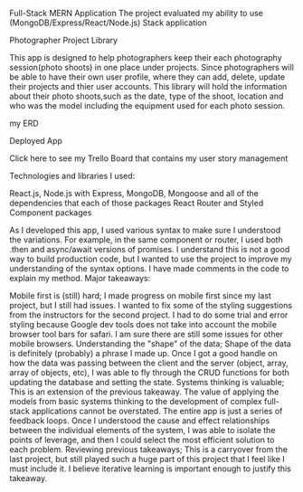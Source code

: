 
Full-Stack MERN Application
The project evaluated my ability to use (MongoDB/Express/React/Node.js) Stack application

Photographer Project Library

This app is designed to help photographers keep their each photography session(photo shoots) in one place under projects. Since photographers will be able to have their own user profile, where they can add, delete, update their projects and thier user accounts. This library will hold the information about their photo shoots,such as the date, type of the shoot, location and who was the model including the equipment used for each photo session.



 my ERD

 Deployed App

Click here to see my Trello Board that contains my user story management



Technologies and libraries I used:

 React.js, Node.js with Express, MongoDB, Mongoose and all of the dependencies that each of those packages 
 React Router and Styled Component packages



As I developed this app, I used various syntax to make sure I understood the variations. For example, in the same component or router, I used both .then and async/await versions of promises. I understand this is not a good way to build production code, but I wanted to use the project to improve my understanding of the syntax options. I have made comments in the code to explain my method.
Major takeaways:

Mobile first is (still) hard; I made progress on mobile first since my last project, but I still had issues. I wanted to fix some of the styling suggestions from the instructors for the second project. I had to do some trial and error styling because Google dev tools does not take into account the mobile browser tool bars for safari. I am sure there are still some issues for other mobile browsers.
Understanding the "shape" of the data; Shape of the data is definitely (probably) a phrase I made up. Once I got a good handle on how the data was passing between the client and the server (object, array, array of objects, etc), I was able to fly through the CRUD functions for both updating the database and setting the state.
Systems thinking is valuable; This is an extension of the previous takeaway. The value of applying the models from basic systems thinking to the development of complex full-stack applications cannot be overstated. The entire app is just a series of feedback loops. Once I understood the cause and effect relationships between the individual elements of the system, I was able to isolate the points of leverage, and then I could select the most efficient solution to each problem.
Reviewing previous takeaways; This is a carryover from the last project, but still played such a huge part of this project that I feel like I must include it. I believe iterative learning is important enough to justify this takeaway.